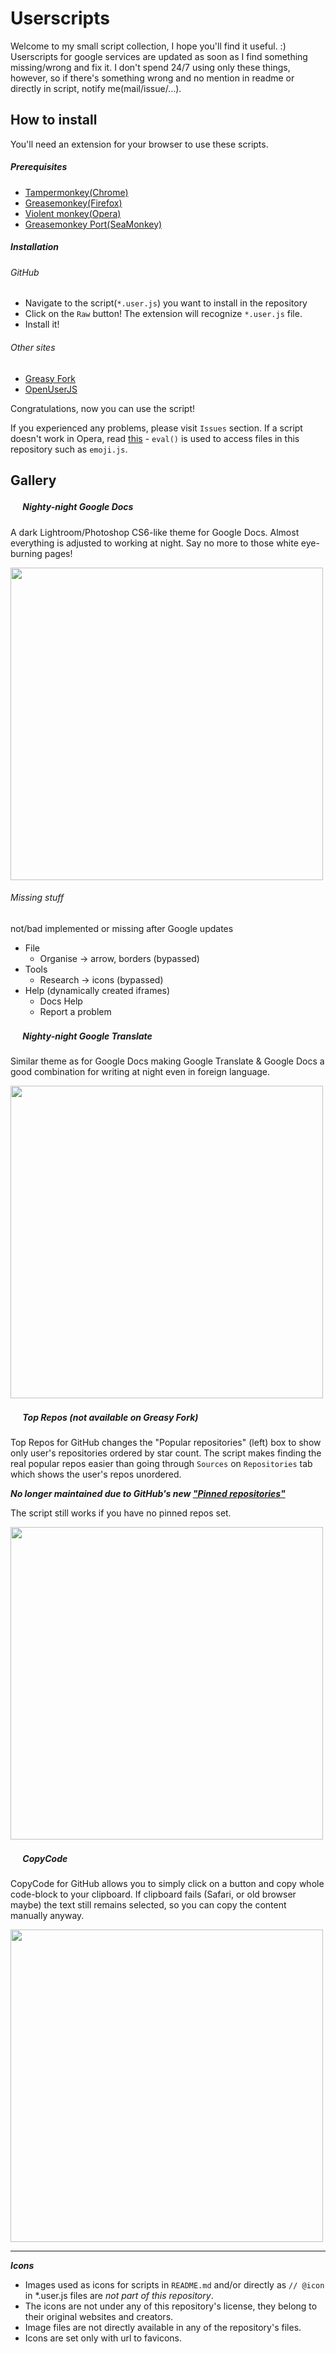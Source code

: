 # Userscripts
Welcome to my small script collection, I hope you'll find it useful. :)
Userscripts for google services are updated as soon as I find something
missing/wrong and fix it. I don't spend 24/7 using only these things, however,
so if there's something wrong and no mention in readme or directly in script,
notify me(mail/issue/...).
## How to install
You'll need an extension for your browser to use these scripts.
##### Prerequisites
- [Tampermonkey(Chrome)](https://tampermonkey.net)
- [Greasemonkey(Firefox)](http://www.greasespot.net)
- [Violent monkey(Opera)](
   https://addons.opera.com/sk/extensions/details/violent-monkey/)
- [Greasemonkey Port(SeaMonkey)](https://sourceforge.net/projects/gmport/)

##### Installation
###### GitHub
- Navigate to the script(<code>*.user.js</code>) you want to install in the
  repository
- Click on the <code>Raw</code> button! The extension will recognize
  <code>*.user.js</code> file.
- Install it!

###### Other sites
- [Greasy Fork](https://greasyfork.org/en/users/29508-keyweeusr)
- [OpenUserJS](https://openuserjs.org/users/KeyWeeUsr)

Congratulations, now you can use the script!

If you experienced any problems, please visit <code>Issues</code> section. If
a script doesn't work in Opera, read [this](
https://dev.opera.com/extensions/architecture-overview/) - `eval()` is used to
access files in this repository such as `emoji.js`.
## Gallery
##### <img src="https://www.google.sk/docs/about/favicon.ico" width=16></img>&nbsp;Nighty-night Google Docs
A dark Lightroom/Photoshop CS6-like theme for Google Docs. Almost everything is
adjusted to working at night. Say no more to those white eye-burning pages!

<img src="https://raw.githubusercontent.com/KeyWeeUsr/Userscripts/master/Nighty-night-Google-Docs/nightynight.png" width=500></img>

###### Missing stuff
not/bad implemented or missing after Google updates
- File
  - Organise -> arrow, borders (bypassed)
- Tools
  - Research -> icons (bypassed)
- Help (dynamically created iframes)
  - Docs Help
  - Report a problem

##### <img src="https://translate.google.com/favicon.ico" width=16></img>&nbsp;Nighty-night Google Translate
Similar theme as for Google Docs making Google Translate & Google Docs a good
combination for writing at night even in foreign language.

<img src="https://raw.githubusercontent.com/KeyWeeUsr/Userscripts/master/Nighty-night-Google-Translate/nightynight2.png" width=500></img>

##### <img src="https://assets-cdn.github.com/favicon.ico" width=16></img>&nbsp;Top Repos (not available on Greasy Fork)
Top Repos for GitHub changes the "Popular repositories" (left) box to show only
user's repositories ordered by star count. The script makes finding the real
popular repos easier than going through `Sources` on `Repositories` tab which
shows the user's repos unordered.

_**No longer maintained due to GitHub's new ["Pinned repositories"](https://github.com/blog/2191-pin-repositories-to-your-github-profile)**_

The script still works if you have no pinned repos set.

<img src="https://raw.githubusercontent.com/KeyWeeUsr/Userscripts/master/TopRepos/toprepos.png" width=500></img>

##### <img src="https://assets-cdn.github.com/favicon.ico" width=16></img>&nbsp;CopyCode
CopyCode for GitHub allows you to simply click on a button and copy whole
code-block to your clipboard. If clipboard fails (Safari, or old browser maybe)
the text still remains selected, so you can copy the content manually anyway.

<img src="https://raw.githubusercontent.com/KeyWeeUsr/Userscripts/master/CopyCode/copycode.png" width=500></img>

---

**_Icons_**
- Images used as icons for scripts in `README.md` and/or directly as `// @icon`
  in *.user.js files are _not part of this repository_.
- The icons are not under any of this repository's license, they belong to
  their original  websites and creators.
- Image files are not directly available in any of the repository's files.
- Icons are set only with url to favicons.
